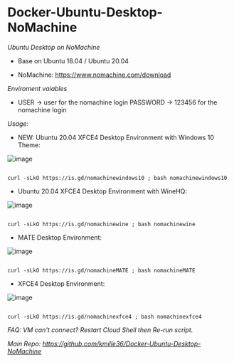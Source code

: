 # Docker-Ubuntu-Desktop-NoMachine
*Ubuntu Desktop on NoMachine*

- Base on Ubuntu 18.04 / Ubuntu 20.04

- NoMachine: https://www.nomachine.com/download

*Enviroment vaiables*

- USER -> user for the nomachine login PASSWORD -> 123456 for the nomachine login

*Usage:*

- NEW: Ubuntu 20.04 XFCE4 Desktop Environment with Windows 10 Theme:

![image](https://user-images.githubusercontent.com/58414694/149808540-5cfe38ee-a88b-4e8b-a1e9-2a5a1fda7f1d.png)

 ```console  

curl -sLkO https://is.gd/nomachinewindows10 ; bash nomachinewindows10

 ```


- Ubuntu 20.04 XFCE4 Desktop Environment with WineHQ:

![image](https://user-images.githubusercontent.com/58414694/149620450-4558489e-f00e-4035-8ccd-4ca231f900a4.png)

 ```console  

curl -sLkO https://is.gd/nomachinewine ; bash nomachinewine

 ```
 
- MATE Desktop Environment:

![image](https://user-images.githubusercontent.com/58414694/149459685-27d51920-4616-4b3e-94de-2982f78f9295.png)

 ```console  

curl -sLkO https://is.gd/nomachineMATE ; bash nomachineMATE

 ```
- XFCE4 Desktop Environment:

![image](https://user-images.githubusercontent.com/58414694/149454910-33dd1c5b-bbbd-4cc8-b9b7-5b7331723034.png)

 ```console  
 
curl -sLkO https://is.gd/nomachinexfce4 ; bash nomachinexfce4

 ```
*FAQ: VM can't connect? Restart Cloud Shell then Re-run script.*

*Main Repo: https://github.com/kmille36/Docker-Ubuntu-Desktop-NoMachine*


